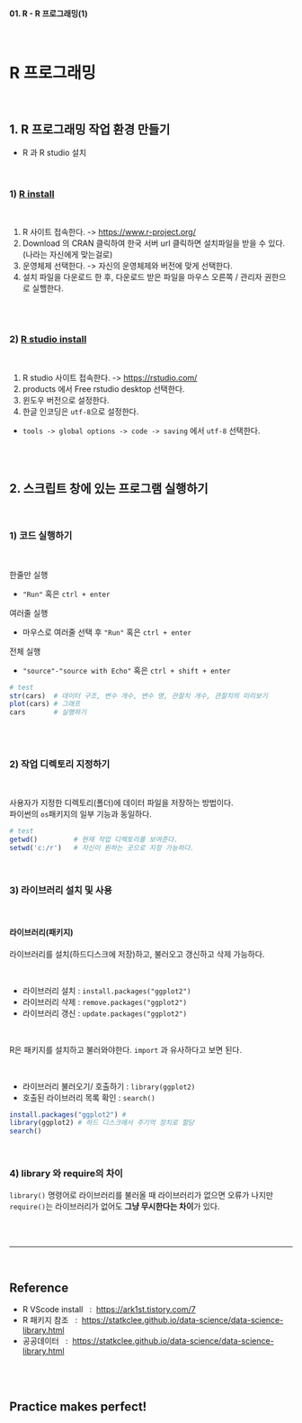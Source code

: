 <br>

#### 01. R - R 프로그래밍(1) 

<br>

# R 프로그래밍

<br>

## 1. R 프로그래밍 작업 환경 만들기 

- R 과 R studio 설치 

<br>

### 1) [R install](https://ftp.harukasan.org/CRAN/)<br>

<br>

1. R 사이트 접속한다. ->  https://www.r-project.org/ 
2. Download 의 CRAN 클릭하여 한국 서버 url 클릭하면 설치파일을 받을 수 있다.  (나라는 자신에게 맞는걸로)
3. 운영체제 선택한다. -> 자신의 운영체제와 버전에 맞게 선택한다. 
4. 설치 파일을 다운로드 한 후, 다운로드 받은 파일을 마우스 오른쪽 / 관리자 권한으로 실핼한다.  

<br><br>

### 2) [R studio install](https://rstudio.com/products/rstudio/download/#download)<br>

<br>

1. R studio 사이트 접속한다. ->   https://rstudio.com/
2. products 에서 Free rstudio desktop 선택한다.
3. 윈도우 버전으로 설정한다.
4. 한글 인코딩은 `utf-8`으로 설정한다.
- `tools -> global options -> code -> saving` 에서 `utf-8` 선택한다. 

<br><br>


## 2. 스크립트 창에 있는 프로그램 실행하기

<br>

### 1) 코드 실행하기

<br>

한줄만 실행 
- `"Run"` 혹은 `ctrl + enter`

여러줄 실행 
- 마우스로 여러줄 선택 후 `"Run"` 혹은 `ctrl + enter`

전체 실행  
- `"source"-"source with Echo"` 혹은 `ctrl + shift + enter`

```r
# test
str(cars)  # 데이터 구조, 변수 개수, 변수 명, 관찰치 개수, 관찰치의 미리보기
plot(cars) # 그래프 
cars       # 실행하기
```

<br><br>

### 2) 작업 디렉토리 지정하기 

<br>

사용자가 지정한 디렉토리(폴더)에 데이터 파일을 저장하는 방법이다. <br>
파이썬의 `os`패키지의 일부 기능과 동일하다. 

```r
# test
getwd()         # 현재 작업 디렉토리를 보여준다. 
setwd('c:/r')   # 자신이 원하는 곳으로 지정 가능하다. 
```
<br>

### 3) 라이브러리 설치 및 사용

<br>

#### 라이브러리(패키지)

라이브러리를 설치(하드디스크에 저장)하고, 불러오고 갱신하고 삭제 가능하다. 

<br>

- 라이브러리 설치 : `install.packages("ggplot2")`
- 라이브러리 삭제 : `remove.packages("ggplot2")`
- 라이브러리 갱신 : `update.packages("ggplot2")`

<br>

R은 패키지를 설치하고 불러와야한다. `import` 과 유사하다고 보면 된다. 

<br>

- 라이브러리 불러오기/ 호출하기 :  `library(ggplot2)`
- 호출된 라이브러리 목록 확인   :  `search()`


```R
install.packages("ggplot2") #
library(ggplot2) # 하드 디스크에서 주기억 장치로 할당
search() 
```

<br>

### 4) **library 와 require의 차이**

`library()` 명령어로 라이브러리를 불러올 때 라이브러리가 없으면 오류가 나지만 `require()`는 라이브러리가 없어도 **그냥 무시한다는 차이**가 있다.

<br>

<br>

---

<br>

## Reference <br>

- R VScode install  &nbsp; : &nbsp;<https://ark1st.tistory.com/7> <br>
- R 패키지 참조  &nbsp; : &nbsp;<https://statkclee.github.io/data-science/data-science-library.html><br>
- 공공데이터  &nbsp; : &nbsp;<https://statkclee.github.io/data-science/data-science-library.html><br>
<br>
<br>

## Practice makes perfect! <br>

<!-- - [내용](주소) -->